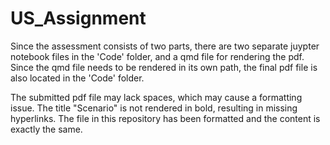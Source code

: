 # US_Assignment

Since the assessment consists of two parts, there are two separate juypter notebook files in the 'Code' folder, and a qmd file for rendering the pdf. Since the qmd file needs to be rendered in its own path, the final pdf file is also located in the 'Code' folder.  

The submitted pdf file may lack spaces, which may cause a formatting issue. The title "Scenario" is not rendered in bold, resulting in missing hyperlinks. The file in this repository has been formatted and the content is exactly the same.
